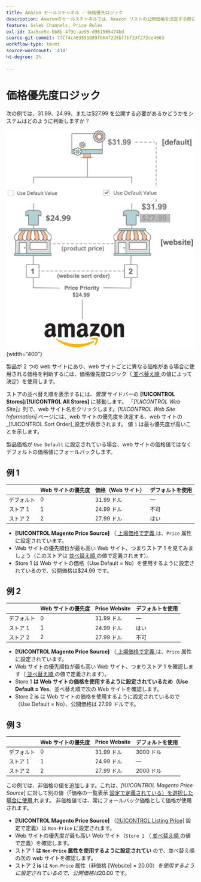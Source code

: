 ```yaml
---
title: Amazon セールスチャネル – 価格優先ロジック
description: Amazonのセールスチャネルでは、Amazon リストの公開価格を決定する際に優先順位付けを適用します。
feature: Sales Channels, Price Rules
exl-id: 3aa5ce5e-bb8b-4f9e-ae95-d961565474bd
source-git-commit: 7fff4c463551089fb64f2d5bf7bf23f272ce4663
workflow-type: tm+mt
source-wordcount: '414'
ht-degree: 2%

---
```


# 価格優先度ロジック

次の例では、$31.99、$24.99、または$27.99 を公開する必要があるかどうかをシステムはどのように判断しますか？

![Commerceの価格範囲 ](assets/amazon-price-scope.png){width="400"}

製品が 2 つの web サイトにあり、web サイトごとに異なる価格がある場合に使用される価格を判断するには、価格優先度ロジック（[ 並べ替え順 ](https://experienceleague.adobe.com/docs/commerce-admin/stores-sales/site-store/store-views.html) の値によって決定）を使用します。

ストアの並べ替え順を表示するには、_管理_ サイドバーの **[!UICONTROL Stores]**/**[!UICONTROL All Stores]** に移動します。 「_[!UICONTROL Web Site]_」列で、web サイト名をクリックします。_[!UICONTROL Web Site Information]_ ページには、web サイトの優先度を決定する、web サイトの _[!UICONTROL Sort Order]_設定が表示されます。 値 `1` は最も優先度が高いことを示します。

製品価格が `Use Default` に設定されている場合、web サイトの価格値ではなくデフォルトの価格値にフォールバックします。

## 例 1

|         | Web サイトの優先度 | 価格（Web サイト） | デフォルトを使用 |
|---------|------------------|-----------------|-------------|
| デフォルト | 0 | 31.99 ドル | — |
| ストア 1 | 1 | 24.99 ドル | 不可 |
| ストア 2 | 2 | 27.99 ドル | はい |

- **[!UICONTROL Magento Price Source]** （[ 上場価格で定義 ](./listing-price.md) は、`Price` 属性に設定されています。
- Web サイトの優先順位が最も高い Web サイト、つまりストア 1 を見てみましょう（このストアは [ 並べ替え順 ](https://experienceleague.adobe.com/docs/commerce-admin/stores-sales/site-store/store-views.html) の値で定義されます）。
- Store 1 は Web サイトの価格（Use Default = No）を使用するように設定されているので、公開価格は$24.99 です。

## 例 2

|         | Web サイトの優先度 | Price Website | デフォルトを使用 |
|---------|------------------|---------------|-------------|
| デフォルト | 0 | 31.99 ドル | — |
| ストア 1 | 1 | 24.99 ドル | はい |
| ストア 2 | 2 | 27.99 ドル | 不可 |

- **[!UICONTROL Magento Price Source]** （[ 上場価格で定義 ](./listing-price.md) は、`Price` 属性に設定されています。
- Web サイトの優先順位が最も高い Web サイト、つまりストア 1 を確認します（[ 並べ替え順 ](https://experienceleague.adobe.com/docs/commerce-admin/stores-sales/site-store/store-views.html) の値で定義されます）。
- Store 1 **は Web サイトの価格を使用するように設定されているため（Use Default = Yes**、並べ替え順で次の Web サイトを確認します。
- Store 2 **is** は Web サイトの価格を使用するように設定されているので（Use Default = No）、公開価格は 27.99 ドルです。

## 例 3

|         | Web サイトの優先度 | Price Website | デフォルトを使用 |
|---------|------------------|---------------|-------------|
| デフォルト | 0 | 31.99 ドル | 3000 ドル |
| ストア 1 | 1 | 24.99 ドル | — |
| ストア 2 | 2 | 27.99 ドル | 2000 ドル |

この例では、非価格の値を追加します。これは、_[!UICONTROL Magento Price Source_] に対して別の値（「価格の一覧表示 [ 設定で定義されている）を選択した場合に使用 ](./listing-price.md) れます。 非価格値では、常にフォールバック価格として価格が使用されます。

- **[!UICONTROL Magento Price Source]** （[[!UICONTROL Listing Price]](./listing-price.md) 設定で定義）は `Non-Price` に設定されます。
- Web サイトの優先度が最も高い Web サイト（`Store 1` （[ 並べ替え順 ](https://experienceleague.adobe.com/docs/commerce-admin/stores-sales/site-store/store-views.html) の値で定義）を確認します。
- ストア 1 **は `Non-Price` 属性を使用するように設定されてい** ので、並べ替え順の次の web サイトを確認します。
- ストア 2 **is** は `Non-Price` 属性（非価格 [Website] = $20.00）を使用するように設定されているので、公開価格は$20.00 です。
